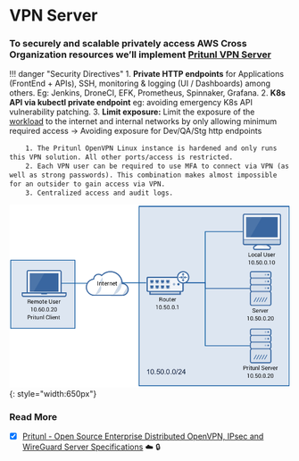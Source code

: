 # VPN Server

### To securely and scalable privately access AWS Cross Organization resources we’ll implement [Pritunl VPN Server](https://pritunl.com/)


!!! danger "Security Directives"
    1. **Private HTTP endpoints** for Applications (FrontEnd + APIs), SSH, monitoring & logging (UI / Dashboards) among others. Eg: Jenkins, DroneCI, EFK, Prometheus, Spinnaker, Grafana.
    2. **K8s API via kubectl private endpoint** eg: avoiding emergency K8s API vulnerability patching. 
    3. **Limit exposure:** Limit the exposure of the
    [workload](https://wa.aws.amazon.com/wat.concept.workload.en.html) to the internet and internal
    networks by only allowing minimum required access -> Avoiding exposure for Dev/QA/Stg http
    endpoints
    
        1. The Pritunl OpenVPN Linux instance is hardened and only runs this VPN solution. All other ports/access is restricted.
        2. Each VPN user can be required to use MFA to connect via VPN (as well as strong passwords). This combination makes almost impossible for an outsider to gain access via VPN.
        3. Centralized access and audit logs.
   
![leverage-vpn](../../assets/images/diagrams/ref-architecture-vpn.png "Leverage"){: style="width:650px"}


### Read More
- [x] [Pritunl - Open Source Enterprise Distributed OpenVPN, IPsec and WireGuard Server Specifications](https://drive.google.com/file/d/1piF0pZSTwcV4oHTIh_VsqZzEWTK5_zlv/view?usp=sharing) :cloud: :lock: